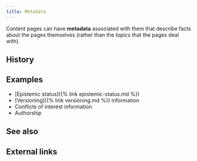 ```yaml
---
title: Metadata
---
```


Content pages can have **metadata** associated with them that describe facts
about the pages themselves (rather than the *topics* that the pages deal with).

## History

## Examples

- [Epistemic status]({% link epistemic-status.md %})
- [Versioning]({% link versioning.md %}) information
- Conflicts of interest information
- Authorship

## See also

## External links

